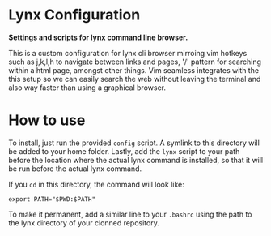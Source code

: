 # Lynx Configuration

**Settings and scripts for lynx command line browser.**

This is a custom configuration for lynx cli browser mirroing vim hotkeys
such as j,k,l,h to navigate between links and pages, '/' pattern for searching
within a html page, amongst other things. Vim seamless integrates with the this
setup so we can easily search the web  without leaving the terminal and also
way faster than using a graphical browser.

# How to use

To install, just run the provided ``config`` script. A symlink to this directory
will be added to your home folder. Lastly, add the ``lynx`` script to your path
before the location where the actual lynx command is installed, so that it will
be run before the actual lynx command.

If you ``cd`` in this directory, the command will look like:

``export PATH="$PWD:$PATH"``

To make it permanent, add a similar line to your ``.bashrc`` using the path to
the lynx directory of your clonned repository.
